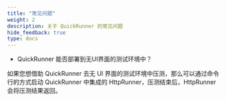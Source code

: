 ```yaml
---
title: "常见问题"
weight: 2
description: 关于 QuickRunner 的常见问题
hide_feedback: true
type: docs
---
```


- QuickRunner 能否部署到无UI界面的测试环境中？

如果您想借助 QuickRunner 去无 UI 界面的测试环境中压测，那么可以通过命令行的方式启动 QuickRunner 中集成的 HttpRunner，压测结束后，HttpRunner 会将压测结果返回。


